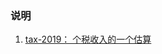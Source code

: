 ### 说明

1. [tax-2019： 个税收入的一个估算](https://aaronalphabet.github.io/interesting-project/tax-2019/app.html)

